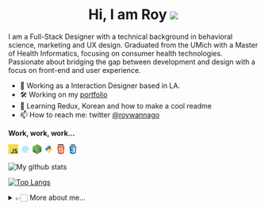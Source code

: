 <h1 align="center"> Hi, I am Roy  <img src="https://media.giphy.com/media/hvRJCLFzcasrR4ia7z/giphy.gif" width="30px"></h1>

I am a Full-Stack Designer with a technical background in behavioral science, marketing and UX design. Graduated from the UMich with a Master of Health Informatics, focusing on consumer health technologies. Passionate about bridging the gap between development and design with a focus on front-end and user experience. 

- 🔭 Working as a Interaction Designer based in LA.
- 🛠 Working on my [portfolio](https://falinwang.github.io/portfolio/)
- 🌱 Learning Redux, Korean and how to make a cool readme
- 📫 How to reach me: twitter [@roywannago](https://twitter.com/roywannago)

<strong>Work, work, work...</strong>

  <img height="20" src="https://raw.githubusercontent.com/github/explore/80688e429a7d4ef2fca1e82350fe8e3517d3494d/topics/javascript/javascript.png">  <img height="20" src="https://raw.githubusercontent.com/github/explore/80688e429a7d4ef2fca1e82350fe8e3517d3494d/topics/react/react.png">  <img height="20" src="https://raw.githubusercontent.com/github/explore/80688e429a7d4ef2fca1e82350fe8e3517d3494d/topics/nodejs/nodejs.png">  <img height="20" src="https://raw.githubusercontent.com/github/explore/80688e429a7d4ef2fca1e82350fe8e3517d3494d/topics/python/python.png">  <img height="20" src="https://raw.githubusercontent.com/github/explore/80688e429a7d4ef2fca1e82350fe8e3517d3494d/topics/html/html.png">  <img height="20" src="https://raw.githubusercontent.com/github/explore/80688e429a7d4ef2fca1e82350fe8e3517d3494d/topics/css/css.png">


<!--START_SECTION:activity-->
<!--END_SECTION:activity-->


![My github stats](https://github-readme-stats.vercel.app/api?username=falinwang&show_icons=true&count_private=true&hide=stars&bg_color=15,4249a6,b3bce6&title_color=fff&text_color=fff&icon_color=fff)

[![Top Langs](https://github-readme-stats.vercel.app/api/top-langs/?username=falinwang&hide=java&layout=compact&bg_color=15,4249a6,b3bce6&title_color=fff&text_color=fff&icon_color=fff)](https://github.com/falinwang/github-readme-stats)

<details>
  <summary>👉🏻 More about me...</summary>
  <br>
  <p><i>hey google, play lofi beats! 🎶</i><p>
 <p>Technical Skills</p>
  

  - 💻 Preferred: JavaScript/ES6+, Node.js, HTML5, CSS3, React.js, Python, Bootstrap
  - 🖥 Experienced: PostgreSQL, RESTful API, JQuery, AngularJS, Django
  - 🎨 UX Design: User experience design, user journey map, interaction design, user flow, wireframing, design system
  - 💬 UX Research: Affinity diagram, comparative analysis, survey design, heuristic evaluation, usability testing, A/B testing
  
  <p>Languages</p>
  
  - English (fluent)
  - Chinese (native)
  - Spanish (basic)

  <br><br>
</details>

